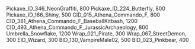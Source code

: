 Pickaxe_ID_346_NeonGraffiti, 800
Pickaxe_ID_224_Butterfly, 800
Pickaxe_ID_166_Shiny, 500
CID_015_Athena_Commando_F, 800
CID_381_Athena_Commando_F_BaseballKitbash, 1200
CID_493_Athena_Commando_F_JurassicArchaeology, 800
Umbrella_Snowflake, 1200
Wrap_021_Pirate, 300
Wrap_067_StreetDemon, 300
EID_Wizard, 300
BID_130_VampireMale02, 500
BID_023_Pinkbear, 400
